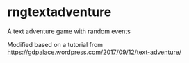 # rngtextadventure

A text adventure game with random events

Modified based on a tutorial from https://gdpalace.wordpress.com/2017/09/12/text-adventure/ 